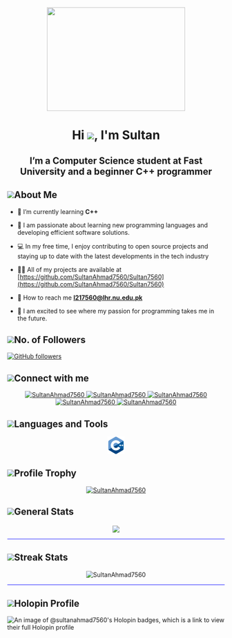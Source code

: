 <h1 align="center"> <img align="center" src = "https://media0.giphy.com/media/3kPDmoWdBpQPNhCnUG/200.webp?cid=ecf05e47u4vxe6mlmzj5yevzs4kpylqo1bgw3dzcyueiip3j&rid=200.webp&ct=s" width="320" height="240" /></h1>

<h1 align="center">Hi <img src="https://media.giphy.com/media/hvRJCLFzcasrR4ia7z/giphy.gif" width="25px">, I'm Sultan</h1>
<h2 align="center">I’m a Computer Science student at Fast University and a beginner C++ programmer</h2>


<!-----ABOUT ME------>

## <img src="https://media2.giphy.com/media/SyIidSBQvyuDhEBj5T/giphy.gif?cid=ecf05e47a6kptpzfzvz0s8r4b791xm2998wq31sb5dstcqqg&rid=giphy.gif&ct=s" width="30px">About Me

- 🌱 I’m currently learning **C++**

- 📖 I am passionate about learning new programming languages and developing efficient software solutions.

- 💻 In my free time, I enjoy contributing to open source projects and staying up to date with the latest developments in the tech industry

- 👨‍💻 All of my projects are available at [https://github.com/SultanAhmad7560/Sultan7560](https://github.com/SultanAhmad7560/Sultan7560)

- 📧 How to reach me **l217560@lhr.nu.edu.pk**

- 🙂 I am excited to see where my passion for programming takes me in the future.

<!-----Followers Count------>

## <img src="https://media4.giphy.com/media/bkxW5qw2Sj9bNPwrG3/giphy.gif?cid=ecf05e47s32z1ic54pcjuo9wcelpgxdi6g5dx6hxs5cakl7b&rid=giphy.gif&ct=s" width="30px">No. of Followers
[![GitHub followers](https://img.shields.io/github/followers/SultanAhmad7560.svg?style=social&label=Followers)](https://github.com/AvidCoder101?tab=followers)

<!-----Social Accounts------>

## <img src="https://media0.giphy.com/media/GbxZdp9V9TojWhTFeK/giphy.webp?cid=ecf05e470niv23l9bn6p3ntw7xdystpswi001i79eygq1dpj&rid=giphy.webp&ct=s" width="30px">Connect with me

<p align="center">
<a href="">
<img border="0" alt="SultanAhmad7560" src="https://img.icons8.com/external-itim2101-lineal-color-itim2101/40/000000/external-resume-business-recruitment-itim2101-lineal-color-itim2101.png"/>
</a>

<a href="https://www.linkedin.com/in/sultan-ahmad-2b753b260/">
<img border="0" alt="SultanAhmad7560" src="https://img.icons8.com/doodle/40/000000/linkedin--v2.png"/>
</a>

<a href="https://twitter.com/Sultan7560">
<img border="0" alt="SultanAhmad7560" src="https://img.icons8.com/nolan/40/twitter.png"/>
</a>

<a href="https://www.instagram.com/sultan.ahmad.asif/">
<img border="0" alt="SultanAhmad7560" src="https://img.icons8.com/doodle/38/000000/instagram--v1.png"/>
</a>

<a href="l217560@lhr.nu.edu.pk.com">
<img border="0" alt="SultanAhmad7560" src="https://img.icons8.com/doodle/38/000000/gmail-new.png"/>
</a>
</p>


<!-----Language and tools--------->

## <img src="https://media4.giphy.com/media/bCBZaPWhl515tcyVjo/giphy.gif?cid=ecf05e47sfjqanrpfn78ya3qtbmhq3v5k288leo8dhw0uh45&rid=giphy.gif&ct=s" width="30px">Languages and Tools

<p align="center"> <a href="https://www.w3schools.com/cpp/" target="_blank" rel="noreferrer"> <img src="https://raw.githubusercontent.com/devicons/devicon/master/icons/cplusplus/cplusplus-original.svg" alt="cplusplus" width="40" height="40"/> </a> </p>

<!-----Profile Trophy------>

## <img src="https://media2.giphy.com/media/lbIR4IxZjV4OK2nGQz/giphy.gif?cid=ecf05e47n5m04v44xw5pr057m2eborzpui55441r5jx5qtkv&rid=giphy.gif&ct=s" width="30px">Profile Trophy
<p align="center"> <a href="https://github.com/ryo-ma/github-profile-trophy"><img src="https://github-profile-trophy.vercel.app/?username=SultanAhmad7560&theme=onedark" alt="SultanAhmad7560" /></a> </p>

<!-----Contribution figures------>

## <img src="https://media.giphy.com/media/iY8CRBdQXODJSCERIr/giphy.gif" width="30px">General Stats

<p align="center"> <img align="center" src = "https://github-readme-stats.vercel.app/api?username=SultanAhmad7560&theme=dark"></p>
<hr style="height:2px;border-width:1;border-radius: 5px;color:#8080ff;background-color:#8080ff">

<!-----Streak Stats------>

## <img src="https://media.giphy.com/media/iY8CRBdQXODJSCERIr/giphy.gif" width="30px">Streak Stats
<p align="center"><img align="center" src="https://github-readme-streak-stats.herokuapp.com/?user=SultanAhmad7560&theme=dark" alt="SultanAhmad7560" /></p>

<hr style="height:2px;border-width:1;border-radius: 5px;color:#8080ff;background-color:#8080ff">

<!------------ Holopin Profile Display -------------->

## <img src="https://media1.giphy.com/media/s36rzNGYxjgGtIU6Jg/giphy.gif?cid=ecf05e477hfem91sky29o8x9kqx27c3ctcq1hvxmkxl5ss40&rid=giphy.gif&ct=s" width="30px">Holopin Profile

![An image of @sultanahmad7560's Holopin badges, which is a link to view their full Holopin profile](https://holopin.me/sultanahmad7560)
